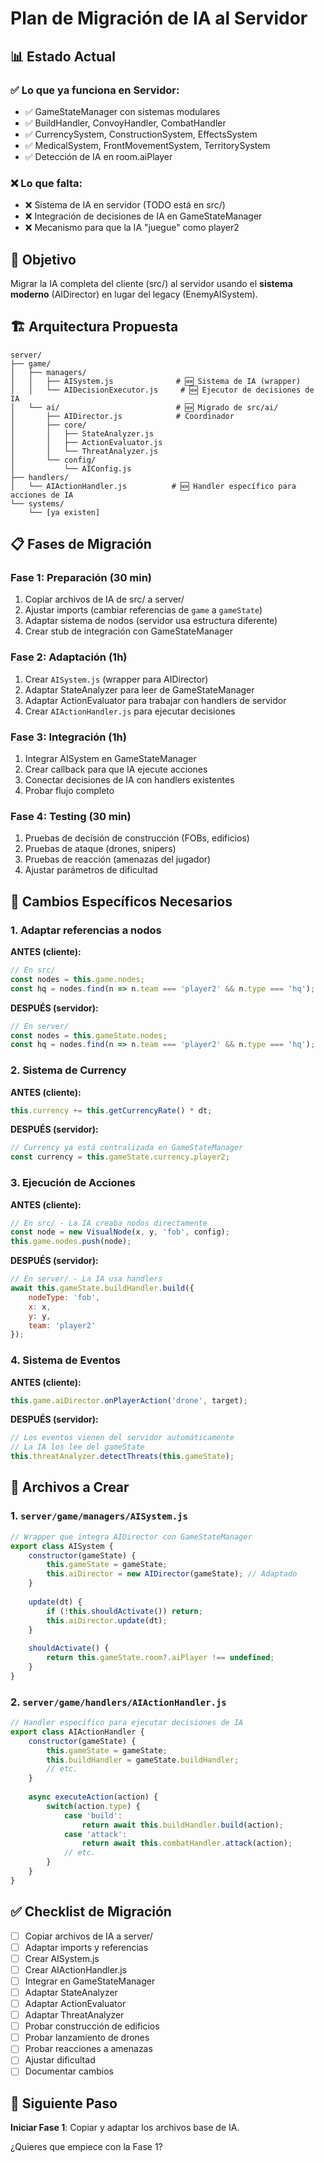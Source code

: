 # Plan de Migración de IA al Servidor

## 📊 Estado Actual

### ✅ Lo que ya funciona en Servidor:
- ✅ GameStateManager con sistemas modulares
- ✅ BuildHandler, ConvoyHandler, CombatHandler
- ✅ CurrencySystem, ConstructionSystem, EffectsSystem
- ✅ MedicalSystem, FrontMovementSystem, TerritorySystem
- ✅ Detección de IA en room.aiPlayer

### ❌ Lo que falta:
- ❌ Sistema de IA en servidor (TODO está en src/)
- ❌ Integración de decisiones de IA en GameStateManager
- ❌ Mecanismo para que la IA "juegue" como player2

## 🎯 Objetivo

Migrar la IA completa del cliente (src/) al servidor usando el **sistema moderno** (AIDirector) en lugar del legacy (EnemyAISystem).

## 🏗️ Arquitectura Propuesta

```
server/
├── game/
│   ├── managers/
│   │   ├── AISystem.js              # 🆕 Sistema de IA (wrapper)
│   │   └── AIDecisionExecutor.js     # 🆕 Ejecutor de decisiones de IA
│   └── ai/                          # 🆕 Migrado de src/ai/
│       ├── AIDirector.js            # Coordinador
│       ├── core/
│       │   ├── StateAnalyzer.js
│       │   ├── ActionEvaluator.js
│       │   └── ThreatAnalyzer.js
│       └── config/
│           └── AIConfig.js
├── handlers/
│   └── AIActionHandler.js          # 🆕 Handler específico para acciones de IA
└── systems/
    └── [ya existen]
```

## 📋 Fases de Migración

### Fase 1: Preparación (30 min)
1. Copiar archivos de IA de src/ a server/
2. Ajustar imports (cambiar referencias de `game` a `gameState`)
3. Adaptar sistema de nodos (servidor usa estructura diferente)
4. Crear stub de integración con GameStateManager

### Fase 2: Adaptación (1h)
1. Crear `AISystem.js` (wrapper para AIDirector)
2. Adaptar StateAnalyzer para leer de GameStateManager
3. Adaptar ActionEvaluator para trabajar con handlers de servidor
4. Crear `AIActionHandler.js` para ejecutar decisiones

### Fase 3: Integración (1h)
1. Integrar AISystem en GameStateManager
2. Crear callback para que IA ejecute acciones
3. Conectar decisiones de IA con handlers existentes
4. Probar flujo completo

### Fase 4: Testing (30 min)
1. Pruebas de decisión de construcción (FOBs, edificios)
2. Pruebas de ataque (drones, snipers)
3. Pruebas de reacción (amenazas del jugador)
4. Ajustar parámetros de dificultad

## 🔧 Cambios Específicos Necesarios

### 1. Adaptar referencias a nodos

**ANTES (cliente):**
```javascript
// En src/
const nodes = this.game.nodes;
const hq = nodes.find(n => n.team === 'player2' && n.type === 'hq');
```

**DESPUÉS (servidor):**
```javascript
// En server/
const nodes = this.gameState.nodes;
const hq = nodes.find(n => n.team === 'player2' && n.type === 'hq');
```

### 2. Sistema de Currency

**ANTES (cliente):**
```javascript
this.currency += this.getCurrencyRate() * dt;
```

**DESPUÉS (servidor):**
```javascript
// Currency ya está centralizada en GameStateManager
const currency = this.gameState.currency.player2;
```

### 3. Ejecución de Acciones

**ANTES (cliente):**
```javascript
// En src/ - La IA creaba nodos directamente
const node = new VisualNode(x, y, 'fob', config);
this.game.nodes.push(node);
```

**DESPUÉS (servidor):**
```javascript
// En server/ - La IA usa handlers
await this.gameState.buildHandler.build({
    nodeType: 'fob',
    x: x,
    y: y,
    team: 'player2'
});
```

### 4. Sistema de Eventos

**ANTES (cliente):**
```javascript
this.game.aiDirector.onPlayerAction('drone', target);
```

**DESPUÉS (servidor):**
```javascript
// Los eventos vienen del servidor automáticamente
// La IA los lee del gameState
this.threatAnalyzer.detectThreats(this.gameState);
```

## 📝 Archivos a Crear

### 1. `server/game/managers/AISystem.js`
```javascript
// Wrapper que integra AIDirector con GameStateManager
export class AISystem {
    constructor(gameState) {
        this.gameState = gameState;
        this.aiDirector = new AIDirector(gameState); // Adaptado
    }
    
    update(dt) {
        if (!this.shouldActivate()) return;
        this.aiDirector.update(dt);
    }
    
    shouldActivate() {
        return this.gameState.room?.aiPlayer !== undefined;
    }
}
```

### 2. `server/game/handlers/AIActionHandler.js`
```javascript
// Handler específico para ejecutar decisiones de IA
export class AIActionHandler {
    constructor(gameState) {
        this.gameState = gameState;
        this.buildHandler = gameState.buildHandler;
        // etc.
    }
    
    async executeAction(action) {
        switch(action.type) {
            case 'build':
                return await this.buildHandler.build(action);
            case 'attack':
                return await this.combatHandler.attack(action);
            // etc.
        }
    }
}
```

## ✅ Checklist de Migración

- [ ] Copiar archivos de IA a server/
- [ ] Adaptar imports y referencias
- [ ] Crear AISystem.js
- [ ] Crear AIActionHandler.js
- [ ] Integrar en GameStateManager
- [ ] Adaptar StateAnalyzer
- [ ] Adaptar ActionEvaluator
- [ ] Adaptar ThreatAnalyzer
- [ ] Probar construcción de edificios
- [ ] Probar lanzamiento de drones
- [ ] Probar reacciones a amenazas
- [ ] Ajustar dificultad
- [ ] Documentar cambios

## 🚀 Siguiente Paso

**Iniciar Fase 1**: Copiar y adaptar los archivos base de IA.

¿Quieres que empiece con la Fase 1?


